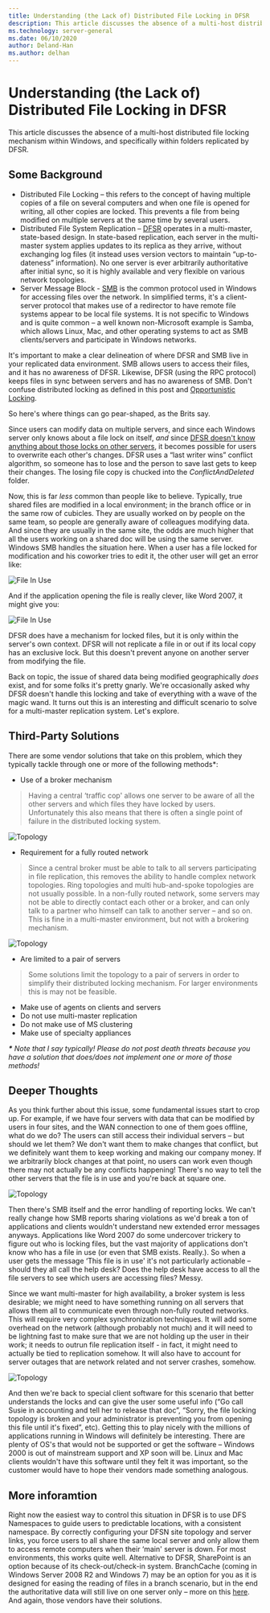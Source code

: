 ```yaml
---
title: Understanding (the Lack of) Distributed File Locking in DFSR
description: This article discusses the absence of a multi-host distributed file locking mechanism within Windows, and specifically within folders replicated by DFSR.
ms.technology: server-general
ms.date: 06/10/2020
author: Deland-Han
ms.author: delhan
---
```

# Understanding (the Lack of) Distributed File Locking in DFSR

This article discusses the absence of a multi-host distributed file locking mechanism within Windows, and specifically within folders replicated by DFSR.

## Some Background

  - Distributed File Locking – this refers to the concept of having multiple copies of a file on several computers and when one file is opened for writing, all other copies are locked. This prevents a file from being modified on multiple servers at the same time by several users.
  - Distributed File System Replication – [DFSR](/previous-versions/windows/desktop/dfsr/distributed-file-system-replication--dfsr-) operates in a multi-master, state-based design. In state-based replication, each server in the multi-master system applies updates to its replica as they arrive, without exchanging log files (it instead uses version vectors to maintain “up-to-dateness” information). No one server is ever arbitrarily authoritative after initial sync, so it is highly available and very flexible on various network topologies.
  - Server Message Block - [SMB](/openspecs/windows_protocols/ms-smb/f210069c-7086-4dc2-885e-861d837df688) is the common protocol used in Windows for accessing files over the network. In simplified terms, it's a client-server protocol that makes use of a redirector to have remote file systems appear to be local file systems. It is not specific to Windows and is quite common – a well known non-Microsoft example is Samba, which allows Linux, Mac, and other operating systems to act as SMB clients/servers and participate in Windows networks.


It's important to make a clear delineation of where DFSR and SMB live in your replicated data environment. SMB allows users to access their files, and it has no awareness of DFSR. Likewise, DFSR (using the RPC protocol) keeps files in sync between servers and has no awareness of SMB. Don't confuse distributed locking as defined in this post and [Opportunistic Locking](/windows/win32/fileio/opportunistic-locks).

So here's where things can go pear-shaped, as the Brits say.

Since users can modify data on multiple servers, and since each Windows server only knows about a file lock on itself, *and* since [DFSR doesn't know anything about those locks on other servers](/previous-versions/windows/it-pro/windows-server-2003/cc773238(v=ws.10)), it becomes possible for users to overwrite each other's changes. DFSR uses a “last writer wins” conflict algorithm, so someone has to lose and the person to save last gets to keep their changes. The losing file copy is chucked into the *ConflictAndDeleted* folder.

Now, this is far *less* common than people like to believe. Typically, true shared files are modified in a local environment; in the branch office or in the same row of cubicles. They are usually worked on by people on the same team, so people are generally aware of colleagues modifying data. And since they are usually in the same site, the odds are much higher that all the users working on a shared doc will be using the same server. Windows SMB handles the situation here. When a user has a file locked for modification and his coworker tries to edit it, the other user will get an error like:

![File In Use](./media/understanding-the-lack-of-distributed-file-locking-in-dfsr/1.jpg)

And if the application opening the file is really clever, like Word 2007, it might give you:

![File In Use](./media/understanding-the-lack-of-distributed-file-locking-in-dfsr/2.jpg)

DFSR does have a mechanism for locked files, but it is only within the server's own context. DFSR will not replicate a file in or out if its local copy has an exclusive lock. But this doesn't prevent anyone on another server from modifying the file.

Back on topic, the issue of shared data being modified geographically *does* exist, and for some folks it's pretty gnarly. We're occasionally asked why DFSR doesn't handle this locking and take of everything with a wave of the magic wand. It turns out this is an interesting and difficult scenario to solve for a multi-master replication system. Let's explore.

## Third-Party Solutions

There are some vendor solutions that take on this problem, which they typically tackle through one or more of the following methods\*:

  - Use of a broker mechanism

> Having a central ‘traffic cop' allows one server to be aware of all the other servers and which files they have locked by users. Unfortunately this also means that there is often a single point of failure in the distributed locking system.

![Topology](./media/understanding-the-lack-of-distributed-file-locking-in-dfsr/3.png)

  - Requirement for a fully routed network

> Since a central broker must be able to talk to all servers participating in file replication, this removes the ability to handle complex network topologies. Ring topologies and multi hub-and-spoke topologies are not usually possible. In a non-fully routed network, some servers may not be able to directly contact each other or a broker, and can only talk to a partner who himself can talk to another server – and so on. This is fine in a multi-master environment, but not with a brokering mechanism.

![Topology](./media/understanding-the-lack-of-distributed-file-locking-in-dfsr/4.png)

  - Are limited to a pair of servers

> Some solutions limit the topology to a pair of servers in order to simplify their distributed locking mechanism. For larger environments this is may not be feasible.

  - Make use of agents on clients and servers
  - Do not use multi-master replication
  - Do not make use of MS clustering
  - Make use of specialty appliances


***\*** Note that I say typically\! Please do not post death threats because you have a solution that does/does not implement one or more of those methods\!*

## Deeper Thoughts

As you think further about this issue, some fundamental issues start to crop up. For example, if we have four servers with data that can be modified by users in four sites, and the WAN connection to one of them goes offline, what do we do? The users can still access their individual servers – but should we let them? We don't want them to make changes that conflict, but we definitely want them to keep working and making our company money. If we arbitrarily block changes at that point, no users can work even though there may not actually be any conflicts happening\! There's no way to tell the other servers that the file is in use and you're back at square one.

![Topology](./media/understanding-the-lack-of-distributed-file-locking-in-dfsr/5.png)

Then there's SMB itself and the error handling of reporting locks. We can't really change how SMB reports sharing violations as we'd break a ton of applications and clients wouldn't understand new extended error messages anyways. Applications like Word 2007 do some undercover trickery to figure out who is locking files, but the vast majority of applications don't know who has a file in use (or even that SMB exists. Really.). So when a user gets the message ‘This file is in use' it's not particularly actionable – should they all call the help desk? Does the help desk have access to all the file servers to see which users are accessing files? Messy.

Since we want multi-master for high availability, a broker system is less desirable; we might need to have something running on all servers that allows them all to communicate even through non-fully routed networks. This will require very complex synchronization techniques. It will add some overhead on the network (although probably not much) and it will need to be lightning fast to make sure that we are not holding up the user in their work; it needs to outrun file replication itself - in fact, it might need to actually be tied to replication somehow. It will also have to account for server outages that are network related and not server crashes, somehow.

![Topology](./media/understanding-the-lack-of-distributed-file-locking-in-dfsr/6.png)

And then we're back to special client software for this scenario that better understands the locks and can give the user some useful info (“Go call Susie in accounting and tell her to release that doc”, “Sorry, the file locking topology is broken and your administrator is preventing you from opening this file until it's fixed”, etc). Getting this to play nicely with the millions of applications running in Windows will definitely be interesting. There are plenty of OS's that would not be supported or get the software – Windows 2000 is out of mainstream support and XP soon will be. Linux and Mac clients wouldn't have this software until they felt it was important, so the customer would have to hope their vendors made something analogous.

## More inforamtion

Right now the easiest way to control this situation in DFSR is to use DFS Namespaces to guide users to predictable locations, with a consistent namespace. By correctly configuring your DFSN site topology and server links, you force users to all share the same local server and only allow them to access remote computers when their ‘main' server is down. For most environments, this works quite well. Alternative to DFSR, SharePoint is an option because of its check-out/check-in system. BranchCache (coming in Windows Server 2008 R2 and Windows 7) may be an option for you as it is designed for easing the reading of files in a branch scenario, but in the end the authoritative data will still live on one server only – more on this [here](/previous-versions/windows/it-pro/windows-server-2012-R2-and-2012/jj127252(v=ws.11)). And again, those vendors have their solutions.

